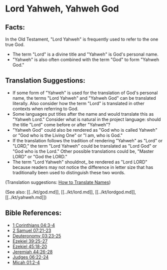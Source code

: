 # Lord Yahweh, Yahweh God #

## Facts: ##

In the Old Testament, "Lord Yahweh" is frequently used to refer to the one true God.

* The term "Lord" is a divine title and "Yahweh" is God's personal name.
* "Yahweh" is also often combined with the term "God" to form "Yahweh God."

## Translation Suggestions: ##

* If some form of "Yahweh" is used for the translation of God's personal name, the terms "Lord Yahweh" and "Yahweh God" can be translated literally. Also consider how the term "Lord" is translated in other contexts when referring to God.
* Some languages put titles after the name and would translate this as "Yahweh Lord." Consider what is natural in the project language: should the title "Lord" come before or after "Yahweh"?
* "Yahweh God" could also be rendered as "God who is called Yahweh" or "God who is the Living One" or "I am, who is God."
* If the translation follows the tradition of rendering "Yahweh" as "Lord" or "LORD," the term "Lord Yahweh" could be translated as "Lord God" or "God who is the Lord." Other possible translations could be, "Master LORD" or "God the LORD."
* The term "Lord Yahweh" shouldnot_ be rendered as "Lord LORD" because readers may not notice the difference in letter size that has traditionally been used to distinguish these two words.

(Translation suggestions: [How to Translate Names](en/ta-vol1/translate/man/translate-names))

(See also: [[../kt/god.md]], [[../kt/lord.md]], [[../kt/lordgod.md]], [[../kt/yahweh.md]])

## Bible References: ##

* [1 Corinthians 04:3-4](en/tn/1co/help/04/03)
* [2 Samuel 07:21-23](en/tn/2sa/help/07/21)
* [Deuteronomy 03:23-25](en/tn/deu/help/03/23)
* [Ezekiel 39:25-27](en/tn/ezk/help/39/25)
* [Ezekiel 45:18-20](en/tn/ezk/help/45/18)
* [Jeremiah 44:26-28](en/tn/jer/help/44/26)
* [Judges 06:22-24](en/tn/jdg/help/06/22)
* [Micah 01:2-4](en/tn/mic/help/01/02)